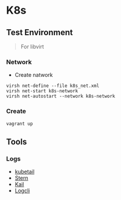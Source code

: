 # K8s
## Test Environment
>For libvirt
### Network
* Create natwork
```shell
virsh net-define --file k8s_net.xml 
virsh net-start k8s-network
virsh net-autostart --network k8s-network
```
### Create
```shell
vagrant up
```

## Tools
### Logs
* [kubetail](https://github.com/johanhaleby/kubetail)
* [Stern](https://github.com/stern/stern)
* [Kail](https://github.com/boz/kail?tab=readme-ov-file)
* [Logcli](https://grafana.com/docs/loki/latest/query/logcli/)